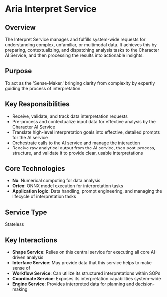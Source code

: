 # Aria Interpret Service

## Overview

The Interpret Service manages and fulfills system-wide requests for understanding complex, unfamiliar, or multimodal data. It achieves this by preparing, contextualizing, and dispatching analysis tasks to the Character AI Service, and then processing the results into actionable insights.

## Purpose

To act as the 'Sense-Maker,' bringing clarity from complexity by expertly guiding the process of interpretation.

## Key Responsibilities

- Receive, validate, and track data interpretation requests
- Pre-process and contextualize input data for effective analysis by the Character AI Service
- Translate high-level interpretation goals into effective, detailed prompts for the AI service
- Orchestrate calls to the AI service and manage the interaction
- Receive raw analytical output from the AI service, then post-process, structure, and validate it to provide clear, usable interpretations

## Core Technologies

- **Nx**: Numerical computing for data analysis
- **Ortex**: ONNX model execution for interpretation tasks
- **Application logic**: Data handling, prompt engineering, and managing the lifecycle of interpretation tasks

## Service Type

Stateless

## Key Interactions

- **Shape Service**: Relies on this central service for executing all core AI-driven analysis
- **Interface Service**: May provide data that this service helps to make sense of
- **Workflow Service**: Can utilize its structured interpretations within SOPs
- **Coordinate Service**: Exposes its interpretation capabilities system-wide
- **Engine Service**: Provides interpreted data for planning and decision-making
